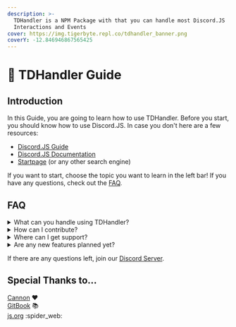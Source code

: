 ```yaml
---
description: >-
  TDHandler is a NPM Package with that you can handle most Discord.JS
  Interactions and Events
cover: https://img.tigerbyte.repl.co/tdhandler_banner.png
coverY: -12.846946867565425
---
```


# 👋 TDHandler Guide

## Introduction

In this Guide, you are going to learn how to use TDHandler. Before you start, you should know how to use Discord.JS. In case you don't here are a few resources:

* [Discord.JS Guide](https://discordjs.guide)
* [Discord.JS Documentation](https://discord.js.org/#/docs/discord.js/stable/general/welcome)
* [Startpage](https://www.startpage.com) (or any other search engine)

If you want to start, choose the topic you want to learn in the left bar! If you have any questions, check out the [FAQ](./#faq).

## FAQ

<details>

<summary>What can you handle using TDHandler?</summary>

We are planning to handle everything possible in Discord.JS

</details>

<details>

<summary>How can I contribute?</summary>

You can contribute in our [GitHub Repository](https://github.com/TigerbyteDev/tdhandler). More information can be found there.

</details>

<details>

<summary>Where can I get support?</summary>

You can either open a new [Issue on GitHub](https://github.com/TigerbyteDev/tdhandler/issues) or join our[ Discord Server](https://discord.gg/Hzcwn58pj6)

</details>

<details>

<summary>Are any new features planned yet?</summary>

Check out our [To-Do List](https://github.com/TigerbyteDev/tdhandler#to-do-list) for incoming features. If you can't find something you would like to see, you can suggest it in a [new Issue](https://github.com/TigerbyteDev/tdhandler/issues), too.

</details>

If there are any questions left, join our [Discord Server](https://discord.com/invite/7NdQSUxX).

## Special Thanks to…

[Cannon](https://github.com/CannonStealth) :heart:\
[GitBook](https://www.gitbook.com) :books:\
[js.org](https://github.com/js-org/js.org) :spider\_web:
